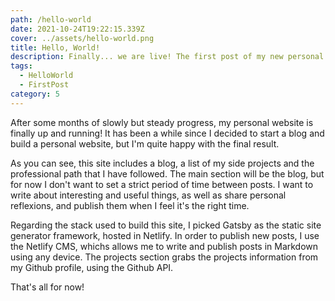 ```yaml
---
path: /hello-world
date: 2021-10-24T19:22:15.339Z
cover: ../assets/hello-world.png
title: Hello, World!
description: Finally... we are live! The first post of my new personal website is here.
tags:
  - HelloWorld
  - FirstPost
category: 5
---
```

After some months of slowly but steady progress, my personal website is finally up and running! It has been a while since I decided to start a blog and build a personal website, but I'm quite happy with the final result.

As you can see, this site includes a blog, a list of my side projects and the professional path that I have followed. The main section will be the blog, but for now I don't want to set a strict period of time between posts. I want to write about interesting and useful things, as well as share personal reflexions, and publish them when I feel it's the right time.

Regarding the stack used to build this site, I picked Gatsby as the static site generator framework, hosted in Netlify. In order to publish new posts, I use the Netlify CMS, whichs allows me to write and publish posts in Markdown using any device. The projects section grabs the projects information from my Github profile, using the Github API.

That's all for now!